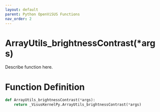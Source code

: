 ```yaml
---
layout: default
parent: Python OpenViSUS Functions
nav_order: 2
---
```


# ArrayUtils_brightnessContrast(*args)

Describe function here.

# Function Definition

```python
def ArrayUtils_brightnessContrast(*args):
    return _VisusKernelPy.ArrayUtils_brightnessContrast(*args)

```
